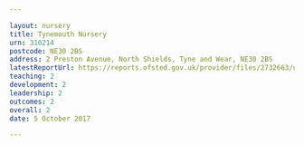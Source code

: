 ```yaml
---

layout: nursery
title: Tynemouth Nursery
urn: 310214
postcode: NE30 2BS
address: 2 Preston Avenue, North Shields, Tyne and Wear, NE30 2BS
latestReportUrl: https://reports.ofsted.gov.uk/provider/files/2732663/urn/310214.pdf
teaching: 2
development: 2
leadership: 2
outcomes: 2
overall: 2
date: 5 October 2017

---
```


